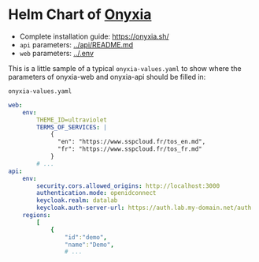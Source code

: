 # Helm Chart of [Onyxia](https://onyxia.sh/)

-   Complete installation guide: https://onyxia.sh/
-   `api` parameters: [../api/README.md](../api/README.md#configuration)
-   `web` parameters: [../.env](../.env)

This is a little sample of a typical `onyxia-values.yaml` to show where
the parameters of onyxia-web and onyxia-api should be filled in:

`onyxia-values.yaml`

```yaml
web:
    env:
        THEME_ID=ultraviolet
        TERMS_OF_SERVICES: |
            {
              "en": "https://www.sspcloud.fr/tos_en.md",
              "fr": "https://www.sspcloud.fr/tos_fr.md"
            }
        # ...
api:
    env:
        security.cors.allowed_origins: http://localhost:3000
        authentication.mode: openidconnect
        keycloak.realm: datalab
        keycloak.auth-server-url: https://auth.lab.my-domain.net/auth
    regions:
        [
            {
                "id":"demo",
                "name":"Demo",
                # ...
```
